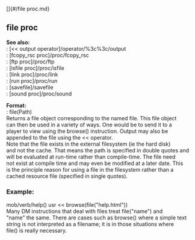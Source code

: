 []{#/file proc.md}    
## file proc    
**See also:**    
:   [\<\< output operator]/operator/%3c%3c/output    
:   [fcopy_rsc proc]/proc/fcopy_rsc    
:   [ftp proc]/proc/ftp    
:   [isfile proc]/proc/isfile    
:   [link proc]/proc/link    
:   [run proc]/proc/run    
:   [savefile]/savefile    
:   [sound proc]/proc/sound    
<!-- -->    
**Format:**    
:   file(Path)    
Returns a file object corresponding to the named file. This file object    
can then be used in a variety of ways. One would be to send it to a    
player to view using the browse() instruction. Output may also be    
appended to the file using the \<\< operator.    
Note that the file exists in the external filesystem (ie the hard disk)    
and not the cache. That means the path is specified in double quotes and    
will be evaluated at run-time rather than compile-time. The file need    
not exist at compile time and may even be modified at a later date. This    
is the principle reason for using a file in the filesystem rather than a    
cached resource file (specified in single quotes).    
### Example:    
mob/verb/help() usr \<\< browse(file(\"help.html\"))    
Many DM instructions that deal with files treat file(\"name\") and    
\"name\" the same. There are cases such as browse() where a simple text    
string is not interpreted as a filename; it is in those situations where    
file() is really necessary.  